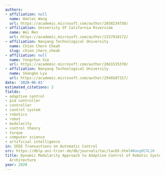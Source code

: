 ```yaml
---
authors:
- affiliation: null
  name: Hanlei Wang
  url: https://academic.microsoft.com/author/2658234750/
- affiliation: University Of California Riverside
  name: Wei Ren
  url: https://academic.microsoft.com/author/2157918172/
- affiliation: Nanyang Technological University
  name: Chien Chern Cheah
  slug: chien_chern_cheah
- affiliation: null
  name: Yongchun Xie
  url: https://academic.microsoft.com/author/2661535370/
- affiliation: Nanyang Technological University
  name: Shangke Lyu
  url: https://academic.microsoft.com/author/2949107317/
date: '2020-06-01'
estimated_citations: 2
fields:
- adaptive control
- pid controller
- controller
- control system
- robotics
- robot
- modularity
- control theory
- torque
- computer science
- artificial intelligence
in: IEEE Transactions on Automatic Control
src: https://dblp.uni-trier.de/db/journals/tac/tac65.html#WangRCXL20
title: Dynamic Modularity Approach to Adaptive Control of Robotic Systems With Closed
  Architecture
year: 2020
---
```

